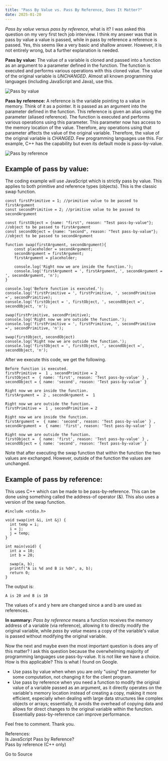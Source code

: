 ```yaml
---
title: "Pass By Value vs. Pass By Reference, Does It Matter?"
date: 2025-01-20
---
```


_Pass by value_ versus _pass by reference_, what is it? I was asked this question on my very first tech job interview. I think my answer was that in pass by value a value is passed, while in pass by reference a reference is passed. Yes, this seems like a very basic and shallow answer. However, it is not entirely wrong, but a further explanation is needed.

**Pass by value:** The value of a variable is cloned and passed into a function as an argument to a parameter defined in the function. The function is executed and performs various operations with this cloned value. The value of the original variable is _UNCHANGED_. Almost all known programming languages (including JavaScript and Java), use this.

![Pass by value](https://media2.dev.to/dynamic/image/width=800%2Cheight=%2Cfit=scale-down%2Cgravity=auto%2Cformat=auto/https%3A%2F%2Fdev-to-uploads.s3.amazonaws.com%2Fuploads%2Farticles%2F3gm28rbbwwpki86bpj58.png)

**Pass by reference:** A reference is the variable pointing to a value in memory. Think of it as a pointer. It is passed as an argument into the parameter defined in the function. This reference is given an alias using the parameter (aliased reference). The function is executed and performs various operations using this parameter. This parameter now has access to the memory location of the value. Therefore, any operations using that parameter affects the value of the original variable. Therefore, the value of the original variable is _CHANGED_. Few programming languages use this. For example, C++ has the capability but even its default mode is pass-by-value.

![Pass by reference](https://media2.dev.to/dynamic/image/width=800%2Cheight=%2Cfit=scale-down%2Cgravity=auto%2Cformat=auto/https%3A%2F%2Fdev-to-uploads.s3.amazonaws.com%2Fuploads%2Farticles%2Fa4l4he7x49706veeki97.png)

## Example of pass by value:

The coding example will use JavaScript which is strictly pass by value. This applies to both primitive and reference types (objects). This is the classic swap function.  

```
const firstPrimitive = 1; //primitive value to be passed to firstArgument
const secondPrimitive = 2; //primitive value to be passed to secondArgument

const firstObject = {name: "first", reason: "Test pass-by-value"}; //object to be passed to firstArgument
const secondObject = {name: "second", reason: "Test pass-by-value"}; //object to be passed to secondArgument

function swap(firstArgument, secondArgument){
    const placeholder = secondArgument;
    secondArgument = firstArgument;
    firstArgument = placeholder;

    console.log('Right now we are inside the function.');
    console.log('firstArgument = ', firstArgument, ', secondArgument = ', secondArgument, 'n');
}

console.log('Before function is executed.');
console.log('firstPrimitive = ', firstPrimitive, ', secondPrimitive =', secondPrimitive);
console.log('firstObject = ', firstObject, ', secondObject =', secondObject, 'n');

swap(firstPrimitive, secondPrimitive);
console.log('Right now we are outside the function.');
console.log('firstPrimitive = ', firstPrimitive, ', secondPrimitive =', secondPrimitive, 'n');

swap(firstObject, secondObject)
console.log('Right now we are outside the function.');
console.log('firstObject = ', firstObject, ', secondObject =', secondObject, 'n');
```

After we execute this code, we get the following.  

```
Before function is executed.
firstPrimitive =  1 , secondPrimitive = 2
firstObject =  { name: 'first', reason: 'Test pass-by-value' } , secondObject = { name: 'second', reason: 'Test pass-by-value' }

Right now we are inside the function.
firstArgument =  2 , secondArgument =  1

Right now we are outside the function.
firstPrimitive =  1 , secondPrimitive = 2

Right now we are inside the function.
firstArgument =  { name: 'second', reason: 'Test pass-by-value' } , secondArgument =  { name: 'first', reason: 'Test pass-by-value' }

Right now we are outside the function.
firstObject =  { name: 'first', reason: 'Test pass-by-value' } , secondObject = { name: 'second', reason: 'Test pass-by-value' }
```

Note that after executing the swap function that within the function the two values are exchanged. However, outside of the function the values are unchanged.

## Example of pass by reference:

This uses C++ which can be made to be pass-by-reference. This can be done using something called the address-of operator (&). This also uses a version of the swap function.  

```
#include <stdio.h>

void swap(int &i, int &j) {
  int temp = i;
  i = j;
  j = temp;
}

int main(void) {
  int a = 10;
  int b = 20;

  swap(a, b);
  printf("A is %d and B is %dn", a, b);
  return 0;
}
```

The output is:  

```
A is 20 and B is 10
```

The values of x and y here are changed since a and b are used as references.

**In summary:** _Pass by reference_ means a function receives the memory address of a variable (via reference), allowing it to directly modify the original variable, while _pass by value_ means a copy of the variable's value is passed without modifying the original variable.

Now the next and maybe even the most important question is does any of this matter? I ask this question because the overwhelming majority of programming languages use pass-by-value. It is not like we have a choice. How is this applicable? This is what I found on Google.

- Use pass by value when when you are only "using" the parameter for some computation, not changing it for the client program.
- Use pass by reference when you need a function to modify the original value of a variable passed as an argument, as it directly operates on the variable's memory location instead of creating a copy, making it more efficient, especially when dealing with large data structures like complex objects or arrays; essentially, it avoids the overhead of copying data and allows for direct changes to the original variable within the function. Essentially pass-by-reference can improve performance.

Feel free to comment. Thank you.

References:  
Is JavaScript Pass by Reference?  
Pass by reference (C++ only)

Go to Source
